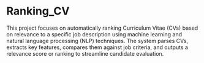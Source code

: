 # Ranking_CV
This project focuses on automatically ranking Curriculum Vitae (CVs) based on relevance to a specific job description using machine learning and natural language processing (NLP) techniques. The system parses CVs, extracts key features, compares them against job criteria, and outputs a relevance score or ranking to streamline candidate evaluation.
